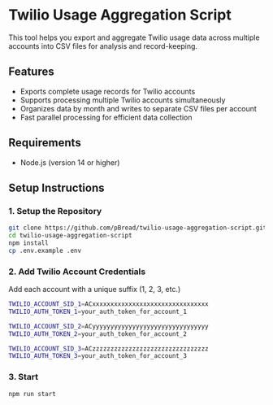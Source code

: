 # Twilio Usage Aggregation Script

This tool helps you export and aggregate Twilio usage data across multiple accounts into CSV files for analysis and record-keeping.

## Features

- Exports complete usage records for Twilio accounts
- Supports processing multiple Twilio accounts simultaneously
- Organizes data by month and writes to separate CSV files per account
- Fast parallel processing for efficient data collection

## Requirements

- Node.js (version 14 or higher)

## Setup Instructions

### 1. Setup the Repository

```bash
git clone https://github.com/pBread/twilio-usage-aggregation-script.git
cd twilio-usage-aggregation-script
npm install
cp .env.example .env
```

### 2. Add Twilio Account Credentials

Add each account with a unique suffix (1, 2, 3, etc.)

```bash
TWILIO_ACCOUNT_SID_1=ACxxxxxxxxxxxxxxxxxxxxxxxxxxxxxxxx
TWILIO_AUTH_TOKEN_1=your_auth_token_for_account_1

TWILIO_ACCOUNT_SID_2=ACyyyyyyyyyyyyyyyyyyyyyyyyyyyyyyyy
TWILIO_AUTH_TOKEN_2=your_auth_token_for_account_2

TWILIO_ACCOUNT_SID_3=ACzzzzzzzzzzzzzzzzzzzzzzzzzzzzzzzz
TWILIO_AUTH_TOKEN_3=your_auth_token_for_account_3
```

### 3. Start

```bash
npm run start
```
